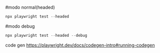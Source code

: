 #modo normal(headed)
``` javascript
npx playwright test --headed 
```

#modo debug
``` javascript
npx playwright test --headed --debug
```

code gen
https://playwright.dev/docs/codegen-intro#running-codegen